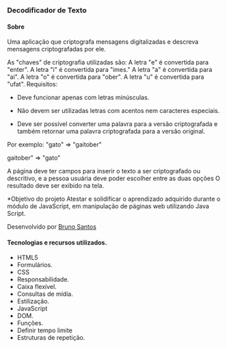 ### Decodificador de Texto
#### Sobre
Uma aplicação que criptografa mensagens digitalizadas e descreva mensagens criptografadas por ele.

As "chaves" de criptografia utilizadas são:
A letra "e" é convertida para "enter".
A letra "i" é convertida para "imes."
A letra "a" é convertida para "ai".
A letra "o" é convertida para "ober".
A letra "u" é convertida para "ufat".
Requisitos:
- Deve funcionar apenas com letras minúsculas.

- Não devem ser utilizadas letras com acentos nem caracteres especiais.

- Deve ser possível converter uma palavra para a versão criptografada e também retornar uma palavra criptografada para a versão original.

Por exemplo:
"gato" => "gaitober"

gaitober" => "gato"

A página deve ter campos para inserir o texto a ser criptografado ou descritivo, e a pessoa usuária deve poder escolher entre as duas opções O resultado deve ser exibido na tela.

*Objetivo do projeto
Atestar e solidificar o aprendizado adquirido durante o módulo de JavaScript, em manipulação de páginas web utilizando Java Script.

Desenvolvido por [Bruno Santos](https://github.com/brunoalmeidasantos/Desafio_Decodificador.git)

#### Tecnologias e recursos utilizados.
- HTML5
- Formulários.
- CSS
- Responsabilidade.
- Caixa flexível.
- Consultas de mídia.
- Estilização.
- JavaScript
- DOM.
- Funções.
- Definir tempo limite
- Estruturas de repetição.
